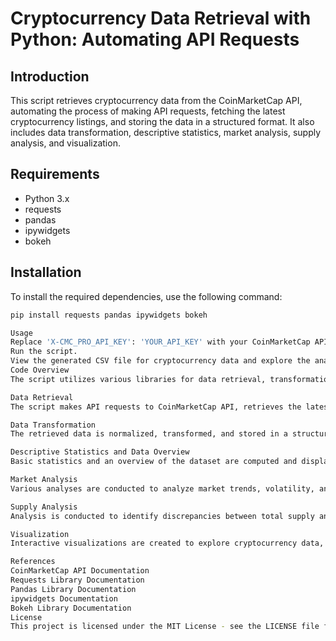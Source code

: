 # Cryptocurrency Data Retrieval with Python: Automating API Requests

## Introduction
This script retrieves cryptocurrency data from the CoinMarketCap API, automating the process of making API requests, fetching the latest cryptocurrency listings, and storing the data in a structured format. It also includes data transformation, descriptive statistics, market analysis, supply analysis, and visualization.

## Requirements
- Python 3.x
- requests
- pandas
- ipywidgets
- bokeh

## Installation
To install the required dependencies, use the following command:
```bash
pip install requests pandas ipywidgets bokeh

Usage
Replace 'X-CMC_PRO_API_KEY': 'YOUR_API_KEY' with your CoinMarketCap API key.
Run the script.
View the generated CSV file for cryptocurrency data and explore the analysis.
Code Overview
The script utilizes various libraries for data retrieval, transformation, analysis, and visualization, including requests, pandas, ipywidgets, and bokeh.

Data Retrieval
The script makes API requests to CoinMarketCap API, retrieves the latest cryptocurrency listings, and stores the data in a DataFrame.

Data Transformation
The retrieved data is normalized, transformed, and stored in a structured format. Additional data normalization and manipulation are performed for analysis purposes.

Descriptive Statistics and Data Overview
Basic statistics and an overview of the dataset are computed and displayed, including descriptive statistics for numeric columns, the number of cryptocurrencies per platform, and common tags associated with cryptocurrencies.

Market Analysis
Various analyses are conducted to analyze market trends, volatility, and performance based on different time intervals. Cryptocurrencies with the highest and lowest price changes are identified.

Supply Analysis
Analysis is conducted to identify discrepancies between total supply and circulating supply, as well as the proportion of cryptocurrencies with infinite supply. Cryptocurrencies with significant supply differences are highlighted.

Visualization
Interactive visualizations are created to explore cryptocurrency data, including distribution of cryptocurrencies based on platforms and the relationship between platform characteristics and performance. Price vs. volume analysis is also visualized.

References
CoinMarketCap API Documentation
Requests Library Documentation
Pandas Library Documentation
ipywidgets Documentation
Bokeh Library Documentation
License
This project is licensed under the MIT License - see the LICENSE file for details.

